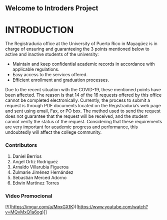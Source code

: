 ## Welcome to Introders Project

# INTRODUCTION

The Registraduria office at the University of Puerto Rico in Mayagüez is in charge of ensuring and guaranteeing the 3 points mentioned below to active and inactive students of the university:
 
* Maintain and keep confidential academic records in accordance with applicable regulations.
* Easy access to the services offered.
* Efficient enrollment and graduation processes.
 
Due to the recent situation with the COVID-19, these mentioned points have been affected. The reason is that 14 of the 16 requests offered by this office cannot be completed electronically. Currently, the process to submit a request is through PDF documents located on the Registraduría’s web page and sent using email, Fax, or PO box. The method used to send the request does not guarantee that the request will be received, and the student cannot verify the status of the request. Considering that these requirements are very important for academic progress and performance, this undoubtedly will affect the college community.
 

### Contributors

1. Daniel Berrios
2. Angel Ortiz Rodriguez
3. Arnaldo Villarubia Figueroa
4. Zulmarie Jiménez Hernández 
5. Sebastián Merced Adorno
6. Edwin Martinez Torres

### Video Promocional
[![(https://imgur.com/a/MpxGXfK))(https://www.youtube.com/watch?v=MQvMxQ1a6og)]]
